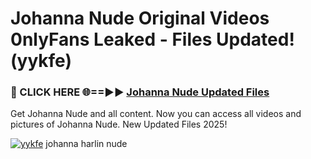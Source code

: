 # Johanna Nude Original Videos 0nlyFans Leaked - Files Updated! (yykfe)

<h3>🔴 CLICK HERE 🌐==►► <a href="https://tinyurl.com/52m3yx9h" rel="nofollow">Johanna Nude Updated Files</a></h3>

Get Johanna Nude and all content. Now you can access all videos and pictures of Johanna Nude. New Updated Files 2025!

[![yykfe](https://i.imgur.com/TnHtlc8.gif)](https://tinyurl.com/52m3yx9h)
johanna harlin nude